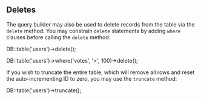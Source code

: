 ## Deletes

The query builder may also be used to delete records from the table via the `delete` method. You may constrain `delete` statements by adding `where` clauses before calling the `delete` method:

DB::table('users')->delete();

DB::table('users')->where('votes', '>', 100)->delete();

If you wish to truncate the entire table, which will remove all rows and reset the auto-incrementing ID to zero, you may use the `truncate` method:

DB::table('users')->truncate();

